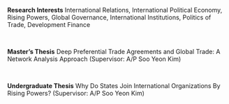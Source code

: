 **Research Interests**
International Relations, International Political Economy, Rising Powers, Global Governance, International Institutions, Politics of Trade, Development Finance

<br>

**Master’s Thesis**
Deep Preferential Trade Agreements and Global Trade: A Network Analysis Approach (Supervisor: A/P Soo Yeon Kim)

<br>

**Undergraduate Thesis**
Why Do States Join International Organizations By Rising Powers? (Supervisor: A/P Soo Yeon Kim)
